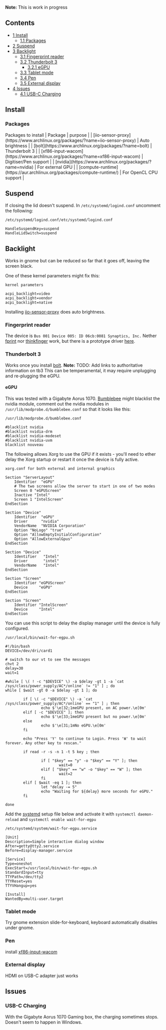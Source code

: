 **Note:** This is work in progress

## Contents

*   [1 Install](#Install)
    *   [1.1 Packages](#Packages)
*   [2 Suspend](#Suspend)
*   [3 Backlight](#Backlight)
    *   [3.1 Fingerprint reader](#Fingerprint_reader)
    *   [3.2 Thunderbolt 3](#Thunderbolt_3)
        *   [3.2.1 eGPU](#eGPU)
    *   [3.3 Tablet mode](#Tablet_mode)
    *   [3.4 Pen](#Pen)
    *   [3.5 External display](#External_display)
*   [4 Issues](#Issues)
    *   [4.1 USB-C Charging](#USB-C_Charging)

## Install

### Packages

<caption>Packages to install</caption>
| Package | purpose |
| [iio-sensor-proxy](https://www.archlinux.org/packages/?name=iio-sensor-proxy) | Auto brightness |
| [bolt](https://www.archlinux.org/packages/?name=bolt) | Thunderbolt 3 |
| [xf86-input-wacom](https://www.archlinux.org/packages/?name=xf86-input-wacom) | Digitiser/Pen support |
| [nvidia](https://www.archlinux.org/packages/?name=nvidia) | For external GPU |
| [compute-runtime](https://aur.archlinux.org/packages/compute-runtime/) | For OpenCL CPU support |

## Suspend

If closing the lid doesn't suspend. In `/etc/systemd/logind.conf` uncomment the following:

 `/etc/systemd/logind.conf/etc/systemd/logind.conf` 
```
HandleSuspendKey=suspend
HandleLidSwitch=suspend
```

## Backlight

Works in gnome but can be reduced so far that it goes off, leaving the screen black.

One of these kernel parameters might fix this:

 `kernel parameters` 
```
acpi_backlight=video
acpi_backlight=vendor
acpi_backlight=native
```

Installing [iio-sensor-proxy](https://www.archlinux.org/packages/?name=iio-sensor-proxy) does auto brightness.

### Fingerprint reader

The device is `Bus 001 Device 005: ID 06cb:0081 Synaptics, Inc.` Nether [fprint](https://www.archlinux.org/groups/x86_64/fprint/) nor [thinkfinger](https://www.archlinux.org/packages/?name=thinkfinger) work, but there is a prototype driver [here](https://github.com/nmikhailov/Validity90).

### Thunderbolt 3

Works once you install [bolt](https://www.archlinux.org/packages/?name=bolt).
**Note:** TODO: Add links to authoritative information on tb3
This can be temperamental, it may require unplugging and re-plugging the eGPU.

#### eGPU

This was tested with a Gigabyte Aorus 1070\. [Bumblebee](/index.php/Bumblebee "Bumblebee") might blacklist the nvidia module, comment out the nvidia modules in `/usr/lib/modprobe.d/bumblebee.conf` so that it looks like this:

 `/usr/lib/modprobe.d/bumblebee.conf` 
```
#blacklist nvidia
#blacklist nvidia-drm
#blacklist nvidia-modeset
#blacklist nvidia-uvm
blacklist nouveau
```

The following allows Xorg to use the GPU if it exists - you'll need to ether delay the Xorg startup or restart it once the device is fully active.

 `xorg.conf for both external and internal graphics` 
```
Section "ServerLayout"
    Identifier  "eGPU"
    # The two screens allow the server to start in one of two modes
    Screen 0 "eGPUScreen"
    Inactive "Intel"   
    Screen 1 "IntelScreen"
EndSection

Section "Device"
    Identifier  "eGPU"
    Driver      "nvidia"
    VendorName  "NVIDIA Corporation"
    Option "NoLogo" "true"
    Option "AllowEmptyInitialConfiguration"
    Option "AllowExternalGpus"
EndSection

Section "Device"
    Identifier   "Intel"
    Driver       "intel"
    VendorName   "Intel"
EndSection

Section "Screen"
    Identifier "eGPUScreen"
    Device     "eGPU"
EndSection

Section "Screen"
    Identifier "IntelScreen"
    Device     "Intel"
EndSection

```

You can use this script to delay the display manager until the device is fully configured.

 `/usr/local/bin/wait-for-egpu.sh` 
```
#!/bin/bash
DEVICE=/dev/dri/card1

# switch to our vt to see the messages
chvt 2
delay=30
wait=1

#while [ \( ! -c "$DEVICE" \) -a $delay -gt 1 -a `cat /sys/class/power_supply/AC*/online` != "1" ] ; do
while [ $wait -gt 0 -a $delay -gt 1 ]; do

        if [ \( -c "$DEVICE" \) -a `cat /sys/class/power_supply/AC*/online` == "1" ] ; then
                echo $'\e[32;1meGPU present, on AC power.\e[0m'
        elif [ -c "$DEVICE" ]; then
                echo $'\e[33;1meGPU present but no power.\e[0m'
        else
                echo $'\e[31;1mNo eGPU.\e[0m'
        fi

        echo "Press 'Y' to continue to Login. Press 'W' to wait forever. Any other key to rescan."

        if read -r -s -n 1 -t 5 key ; then

                if [ "$key" == "y" -o "$key" == "Y" ]; then
                        wait=0
                elif [ "$key" == "w" -o "$key" == "W" ]; then
                        wait=2
                fi
        elif [ $wait -eq 1 ]; then
                let "delay -= 5"
                echo "Waiting for ${delay} more seconds for eGPU."
        fi

done
```

Add the [systemd](/index.php/Systemd "Systemd") setup file below and activate it with `systemctl daemon-reload` and `systemctl enable wait-for-egpu`

 `/etc/systemd/system/wait-for-egpu.service` 
```
[Unit]
Description=Simple interactive dialog window
After=getty@tty2.service
Before=display-manager.service

[Service]
Type=oneshot
ExecStart=/usr/local/bin/wait-for-egpu.sh
StandardInput=tty
TTYPath=/dev/tty2
TTYReset=yes
TTYVHangup=yes

[Install]
WantedBy=multi-user.target
```

### Tablet mode

Try gnome extension slide-for-keyboard, keyboard automatically disables under gnome.

### Pen

install [xf86-input-wacom](https://www.archlinux.org/packages/?name=xf86-input-wacom)

### External display

HDMI on USB-C adapter just works

## Issues

### USB-C Charging

With the Gigabyte Aorus 1070 Gaming box, the charging sometimes stops. Doesn't seem to happen in Windows.